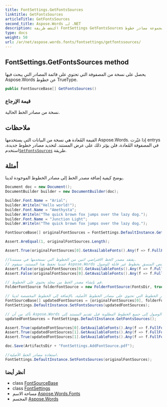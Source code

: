 ```yaml
---
title: FontSettings.GetFontsSources
linktitle: GetFontsSources
articleTitle: GetFontsSources
second_title: Aspose.Words لـ .NET
description: اكتشف طريقة FontSettings GetFontsSources للوصول بسهولة إلى مجموعة مصادر خطوط TrueType في Aspose.Words. حسّن إدارة خطوطك اليوم!
type: docs
weight: 50
url: /ar/net/aspose.words.fonts/fontsettings/getfontssources/
---
```

## FontSettings.GetFontsSources method

يحصل على نسخة من المصفوفة التي تحتوي على قائمة المصادر التي يبحث فيها Aspose.Words عن خطوط TrueType.

```csharp
public FontSourceBase[] GetFontsSources()
```

### قيمة الإرجاع

نسخة من مصادر الخط الحالية.

## ملاحظات

القيمة المُعادة هي نسخة من البيانات التي يستخدمها Aspose.Words. إذا غيّرت entrys في المصفوفة المُعادة، فلن يؤثر ذلك على عرض المستند. لتحديد مصادر خطوط جديدة، استخدم[`SetFontsSources`](../setfontssources/) طريقة.

## أمثلة

يوضح كيفية إضافة مصدر الخط إلى مصادر الخطوط الموجودة لدينا.

```csharp
Document doc = new Document();
DocumentBuilder builder = new DocumentBuilder(doc);

builder.Font.Name = "Arial";
builder.Writeln("Hello world!");
builder.Font.Name = "Amethysta";
builder.Writeln("The quick brown fox jumps over the lazy dog.");
builder.Font.Name = "Junction Light";
builder.Writeln("The quick brown fox jumps over the lazy dog.");

FontSourceBase[] originalFontSources = FontSettings.DefaultInstance.GetFontsSources();

Assert.AreEqual(1, originalFontSources.Length);

Assert.True(originalFontSources[0].GetAvailableFonts().Any(f => f.FullFontName == "Arial"));

//يفتقد مصدر الخط الافتراضي اثنين من الخطوط التي نستخدمها في مستندنا.
// عندما نحفظ هذا المستند، سيقوم Aspose.Words بتطبيق الخطوط البديلة على كل النص المنسق بخطوط غير قابلة للوصول.
Assert.False(originalFontSources[0].GetAvailableFonts().Any(f => f.FullFontName == "Amethysta"));
Assert.False(originalFontSources[0].GetAvailableFonts().Any(f => f.FullFontName == "Junction Light"));

// قم بإنشاء مصدر الخط من مجلد يحتوي على الخطوط.
FolderFontSource folderFontSource = new FolderFontSource(FontsDir, true);

// قم بتطبيق مجموعة جديدة من مصادر الخطوط التي تحتوي على مصادر الخطوط الأصلية، بالإضافة إلى الخطوط المخصصة لدينا.
FontSourceBase[] updatedFontSources = {originalFontSources[0], folderFontSource};
FontSettings.DefaultInstance.SetFontsSources(updatedFontSources);

// تأكد من أن Aspose.Words لديه إمكانية الوصول إلى جميع الخطوط المطلوبة قبل تقديم المستند إلى PDF.
updatedFontSources = FontSettings.DefaultInstance.GetFontsSources();

Assert.True(updatedFontSources[0].GetAvailableFonts().Any(f => f.FullFontName == "Arial"));
Assert.True(updatedFontSources[1].GetAvailableFonts().Any(f => f.FullFontName == "Amethysta"));
Assert.True(updatedFontSources[1].GetAvailableFonts().Any(f => f.FullFontName == "Junction Light"));

doc.Save(ArtifactsDir + "FontSettings.AddFontSource.pdf");

//استعادة مصادر الخط الأصلية.
FontSettings.DefaultInstance.SetFontsSources(originalFontSources);
```

### أنظر أيضا

* class [FontSourceBase](../../fontsourcebase/)
* class [FontSettings](../)
* مساحة الاسم [Aspose.Words.Fonts](../../../aspose.words.fonts/)
* المجسم [Aspose.Words](../../../)
